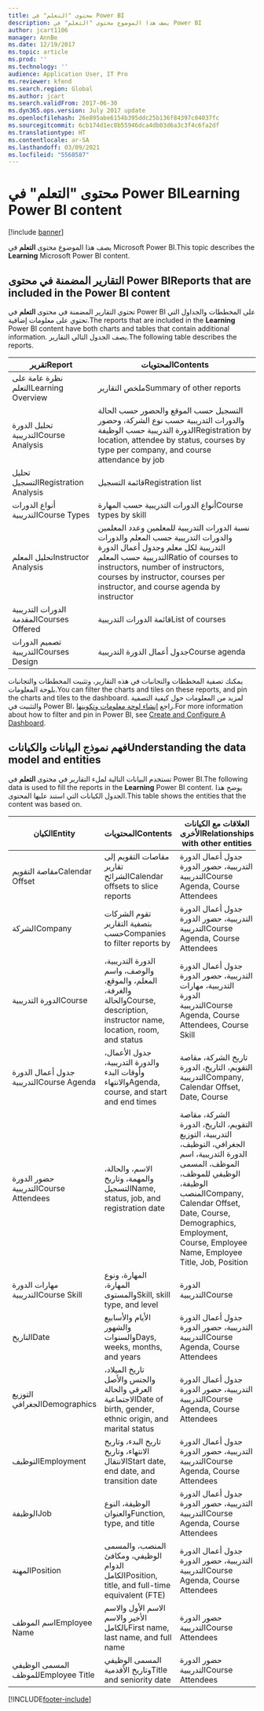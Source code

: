 ```yaml
---
title: محتوى "التعلم" في Power BI
description: يصف هذا الموضوع محتوى "التعلم" في Power BI
author: jcart1106
manager: AnnBe
ms.date: 12/19/2017
ms.topic: article
ms.prod: ''
ms.technology: ''
audience: Application User, IT Pro
ms.reviewer: kfend
ms.search.region: Global
ms.author: jcart
ms.search.validFrom: 2017-06-30
ms.dyn365.ops.version: July 2017 update
ms.openlocfilehash: 26e895abe6154b395ddc25b136f84397c04037fc
ms.sourcegitcommit: 6cb174d1ec8b55946dca4db03d6a3c3f4c6fa2df
ms.translationtype: HT
ms.contentlocale: ar-SA
ms.lasthandoff: 03/09/2021
ms.locfileid: "5568587"
---
```

# <a name="learning-power-bi-content"></a><span data-ttu-id="76d89-103">محتوى "التعلم" في Power BI</span><span class="sxs-lookup"><span data-stu-id="76d89-103">Learning Power BI content</span></span>

[!include [banner](../includes/banner.md)]

<span data-ttu-id="76d89-104">يصف هذا الموضوع محتوى **التعلم** في Microsoft Power BI.</span><span class="sxs-lookup"><span data-stu-id="76d89-104">This topic describes the **Learning** Microsoft Power BI content.</span></span>

## <a name="reports-that-are-included-in-the-power-bi-content"></a><span data-ttu-id="76d89-105">التقارير المضمنة في محتوى Power BI</span><span class="sxs-lookup"><span data-stu-id="76d89-105">Reports that are included in the Power BI content</span></span>

<span data-ttu-id="76d89-106">تحتوي التقارير المضمنة في محتوى **التعلم** في Power BI على المخططات والجداول التي تحتوي على معلومات إضافية.</span><span class="sxs-lookup"><span data-stu-id="76d89-106">The reports that are included in the **Learning** Power BI content have both charts and tables that contain additional information.</span></span> <span data-ttu-id="76d89-107">يصف الجدول التالي التقارير.</span><span class="sxs-lookup"><span data-stu-id="76d89-107">The following table describes the reports.</span></span>

| <span data-ttu-id="76d89-108">تقرير</span><span class="sxs-lookup"><span data-stu-id="76d89-108">Report</span></span>                | <span data-ttu-id="76d89-109">المحتويات</span><span class="sxs-lookup"><span data-stu-id="76d89-109">Contents</span></span> |
|-----------------------|----------|
| <span data-ttu-id="76d89-110">نظرة عامة على التعلم</span><span class="sxs-lookup"><span data-stu-id="76d89-110">Learning Overview</span></span>     | <span data-ttu-id="76d89-111">ملخص التقارير</span><span class="sxs-lookup"><span data-stu-id="76d89-111">Summary of other reports</span></span> |
| <span data-ttu-id="76d89-112">تحليل الدورة التدريبية</span><span class="sxs-lookup"><span data-stu-id="76d89-112">Course Analysis</span></span>       | <span data-ttu-id="76d89-113">التسجيل حسب الموقع والحضور حسب الحالة والدورات التدريبية حسب نوع الشركة، وحضور الدورة التدريبية حسب الوظيفة</span><span class="sxs-lookup"><span data-stu-id="76d89-113">Registration by location, attendee by status, courses by type per company, and course attendance by job</span></span> |
| <span data-ttu-id="76d89-114">تحليل التسجيل</span><span class="sxs-lookup"><span data-stu-id="76d89-114">Registration Analysis</span></span> | <span data-ttu-id="76d89-115">قائمة التسجيل</span><span class="sxs-lookup"><span data-stu-id="76d89-115">Registration list</span></span> |
| <span data-ttu-id="76d89-116">أنواع الدورات التدريبية</span><span class="sxs-lookup"><span data-stu-id="76d89-116">Course Types</span></span>          | <span data-ttu-id="76d89-117">أنواع الدورات التدريبية حسب المهارة</span><span class="sxs-lookup"><span data-stu-id="76d89-117">Course types by skill</span></span> |
| <span data-ttu-id="76d89-118">تحليل المعلم‬</span><span class="sxs-lookup"><span data-stu-id="76d89-118">Instructor Analysis</span></span>   | <span data-ttu-id="76d89-119">نسبة الدورات التدريبية للمعلمين وعدد المعلمين والدورات التدريبية حسب المعلم والدورات التدريبية لكل معلم وجدول أعمال الدورة التدريبية حسب المعلم</span><span class="sxs-lookup"><span data-stu-id="76d89-119">Ratio of courses to instructors, number of instructors, courses by instructor, courses per instructor, and course agenda by instructor</span></span> |
| <span data-ttu-id="76d89-120">الدورات التدريبية المقدمة</span><span class="sxs-lookup"><span data-stu-id="76d89-120">Courses Offered</span></span>       | <span data-ttu-id="76d89-121">قائمة الدورات التدريبية</span><span class="sxs-lookup"><span data-stu-id="76d89-121">List of courses</span></span> |
| <span data-ttu-id="76d89-122">تصميم الدورات التدريبية</span><span class="sxs-lookup"><span data-stu-id="76d89-122">Courses Design</span></span>        | <span data-ttu-id="76d89-123">جدول أعمال الدورة التدريبية</span><span class="sxs-lookup"><span data-stu-id="76d89-123">Course agenda</span></span> |

<span data-ttu-id="76d89-124">يمكنك تصفية المخططات والتجانبات في هذه التقارير، وتثبيت المخططات والتجانبات بلوحة المعلومات.</span><span class="sxs-lookup"><span data-stu-id="76d89-124">You can filter the charts and tiles on these reports, and pin the charts and tiles to the dashboard.</span></span> <span data-ttu-id="76d89-125">لمزيد من المعلومات حول كيفية التصفية والتثبيت في Power BI، راجع [إنشاء لوحة معلومات وتكوينها](https://powerbi.microsoft.com/guided-learning/powerbi-learning-4-2-create-configure-dashboards).</span><span class="sxs-lookup"><span data-stu-id="76d89-125">For more information about how to filter and pin in Power BI, see [Create and Configure A Dashboard](https://powerbi.microsoft.com/guided-learning/powerbi-learning-4-2-create-configure-dashboards).</span></span>

## <a name="understanding-the-data-model-and-entities"></a><span data-ttu-id="76d89-126">فهم نموذج البيانات والكيانات</span><span class="sxs-lookup"><span data-stu-id="76d89-126">Understanding the data model and entities</span></span>

<span data-ttu-id="76d89-127">تستخدم البيانات التالية لملء التقارير في محتوى **التعلم** في Power BI.</span><span class="sxs-lookup"><span data-stu-id="76d89-127">The following data is used to fill the reports in the **Learning** Power BI content.</span></span> <span data-ttu-id="76d89-128">يوضح هذا الجدول الكيانات التي استند عليها المحتوى.</span><span class="sxs-lookup"><span data-stu-id="76d89-128">This table shows the entities that the content was based on.</span></span>

| <span data-ttu-id="76d89-129">الكيان</span><span class="sxs-lookup"><span data-stu-id="76d89-129">Entity</span></span>           | <span data-ttu-id="76d89-130">المحتويات</span><span class="sxs-lookup"><span data-stu-id="76d89-130">Contents</span></span>                                                         | <span data-ttu-id="76d89-131">العلاقات مع الكيانات الأخرى</span><span class="sxs-lookup"><span data-stu-id="76d89-131">Relationships with other entities</span></span> |
|------------------|------------------------------------------------------------------|-----------------------------------|
| <span data-ttu-id="76d89-132">مقاصة التقويم</span><span class="sxs-lookup"><span data-stu-id="76d89-132">Calendar Offset</span></span>  | <span data-ttu-id="76d89-133">مقاصات التقويم إلى تقارير الشرائح</span><span class="sxs-lookup"><span data-stu-id="76d89-133">Calendar offsets to slice reports</span></span>                                | <span data-ttu-id="76d89-134">جدول أعمال الدورة التدريبية، حضور الدورة التدريبية</span><span class="sxs-lookup"><span data-stu-id="76d89-134">Course Agenda, Course Attendees</span></span> |
| <span data-ttu-id="76d89-135">الشركة</span><span class="sxs-lookup"><span data-stu-id="76d89-135">Company</span></span>          | <span data-ttu-id="76d89-136">تقوم الشركات بتصفية التقارير حسب</span><span class="sxs-lookup"><span data-stu-id="76d89-136">Companies to filter reports by</span></span>                                   | <span data-ttu-id="76d89-137">جدول أعمال الدورة التدريبية، حضور الدورة التدريبية</span><span class="sxs-lookup"><span data-stu-id="76d89-137">Course Agenda, Course Attendees</span></span> |
| <span data-ttu-id="76d89-138">الدورة التدريبية</span><span class="sxs-lookup"><span data-stu-id="76d89-138">Course</span></span>           | <span data-ttu-id="76d89-139">الدورة التدريبية، والوصف، واسم المعلم، والموقع، والغرفة، والحالة</span><span class="sxs-lookup"><span data-stu-id="76d89-139">Course, description, instructor name, location, room, and status</span></span> | <span data-ttu-id="76d89-140">جدول أعمال الدورة التدريبية، حضور الدورة التدريبية، مهارات الدورة التدريبية</span><span class="sxs-lookup"><span data-stu-id="76d89-140">Course Agenda, Course Attendees, Course Skill</span></span> |
| <span data-ttu-id="76d89-141">جدول أعمال الدورة التدريبية</span><span class="sxs-lookup"><span data-stu-id="76d89-141">Course Agenda</span></span>    | <span data-ttu-id="76d89-142">جدول الأعمال، والدورة التدريبية، وأوقات البدء والانتهاء</span><span class="sxs-lookup"><span data-stu-id="76d89-142">Agenda, course, and start and end times</span></span>                          | <span data-ttu-id="76d89-143">تاريخ الشركة، مقاصة التقويم، التاريخ، الدورة التدريبية</span><span class="sxs-lookup"><span data-stu-id="76d89-143">Company, Calendar Offset, Date, Course</span></span> |
| <span data-ttu-id="76d89-144">حضور الدورة التدريبية</span><span class="sxs-lookup"><span data-stu-id="76d89-144">Course Attendees</span></span> | <span data-ttu-id="76d89-145">الاسم، والحالة، والمهمة، وتاريخ التسجيل</span><span class="sxs-lookup"><span data-stu-id="76d89-145">Name, status, job, and registration date</span></span>                         | <span data-ttu-id="76d89-146">الشركة، مقاصة التقويم، التاريخ، الدورة التدريبية، التوزيع الجغرافي، التوظيف، الدورة التدريبية، اسم الموظف، المسمى الوظيفي للموظف، الوظيفة، المنصب</span><span class="sxs-lookup"><span data-stu-id="76d89-146">Company, Calendar Offset, Date, Course, Demographics, Employment, Course, Employee Name, Employee Title, Job, Position</span></span> |
| <span data-ttu-id="76d89-147">مهارات الدورة التدريبية</span><span class="sxs-lookup"><span data-stu-id="76d89-147">Course Skill</span></span>     | <span data-ttu-id="76d89-148">المهارة، ونوع المهارة، والمستوى</span><span class="sxs-lookup"><span data-stu-id="76d89-148">Skill, skill type, and level</span></span>                                     | <span data-ttu-id="76d89-149">الدورة التدريبية</span><span class="sxs-lookup"><span data-stu-id="76d89-149">Course</span></span> |
| <span data-ttu-id="76d89-150">التاريخ</span><span class="sxs-lookup"><span data-stu-id="76d89-150">Date</span></span>             | <span data-ttu-id="76d89-151">الأيام والأسابيع والشهور والسنوات</span><span class="sxs-lookup"><span data-stu-id="76d89-151">Days, weeks, months, and years</span></span>                                   | <span data-ttu-id="76d89-152">جدول أعمال الدورة التدريبية، حضور الدورة التدريبية</span><span class="sxs-lookup"><span data-stu-id="76d89-152">Course Agenda, Course Attendees</span></span> |
| <span data-ttu-id="76d89-153">التوزيع الجغرافي</span><span class="sxs-lookup"><span data-stu-id="76d89-153">Demographics</span></span>     | <span data-ttu-id="76d89-154">تاريخ الميلاد، والجنس والأصل العرقي والحالة الاجتماعية</span><span class="sxs-lookup"><span data-stu-id="76d89-154">Date of birth, gender, ethnic origin, and marital status</span></span>         | <span data-ttu-id="76d89-155">جدول أعمال الدورة التدريبية، حضور الدورة التدريبية</span><span class="sxs-lookup"><span data-stu-id="76d89-155">Course Agenda, Course Attendees</span></span> |
| <span data-ttu-id="76d89-156">التوظيف</span><span class="sxs-lookup"><span data-stu-id="76d89-156">Employment</span></span>       | <span data-ttu-id="76d89-157">تاريخ البدء، وتاريخ الانتهاء، وتاريخ الانتقال</span><span class="sxs-lookup"><span data-stu-id="76d89-157">Start date, end date, and transition date</span></span>                        | <span data-ttu-id="76d89-158">جدول أعمال الدورة التدريبية، حضور الدورة التدريبية</span><span class="sxs-lookup"><span data-stu-id="76d89-158">Course Agenda, Course Attendees</span></span> |
| <span data-ttu-id="76d89-159">الوظيفة</span><span class="sxs-lookup"><span data-stu-id="76d89-159">Job</span></span>              | <span data-ttu-id="76d89-160">الوظيفة، النوع والعنوان</span><span class="sxs-lookup"><span data-stu-id="76d89-160">Function, type, and title</span></span>                                        | <span data-ttu-id="76d89-161">جدول أعمال الدورة التدريبية، حضور الدورة التدريبية</span><span class="sxs-lookup"><span data-stu-id="76d89-161">Course Agenda, Course Attendees</span></span> |
| <span data-ttu-id="76d89-162">المهنة</span><span class="sxs-lookup"><span data-stu-id="76d89-162">Position</span></span>         | <span data-ttu-id="76d89-163">المنصب، والمسمى الوظيفي، ومكافئ الدوام الكامل‬</span><span class="sxs-lookup"><span data-stu-id="76d89-163">Position, title, and full-time equivalent (FTE)</span></span>                  | <span data-ttu-id="76d89-164">جدول أعمال الدورة التدريبية، حضور الدورة التدريبية</span><span class="sxs-lookup"><span data-stu-id="76d89-164">Course Agenda, Course Attendees</span></span> |
| <span data-ttu-id="76d89-165">اسم الموظف</span><span class="sxs-lookup"><span data-stu-id="76d89-165">Employee Name</span></span>    | <span data-ttu-id="76d89-166">الاسم الأول والاسم الأخير والاسم بالكامل</span><span class="sxs-lookup"><span data-stu-id="76d89-166">First name, last name, and full name</span></span>                             | <span data-ttu-id="76d89-167">حضور الدورة التدريبية</span><span class="sxs-lookup"><span data-stu-id="76d89-167">Course Attendees</span></span> |
| <span data-ttu-id="76d89-168">المسمى الوظيفي للموظف</span><span class="sxs-lookup"><span data-stu-id="76d89-168">Employee Title</span></span>   | <span data-ttu-id="76d89-169">المسمى الوظيفي وتاريخ الأقدمية</span><span class="sxs-lookup"><span data-stu-id="76d89-169">Title and seniority date</span></span>                                         | <span data-ttu-id="76d89-170">حضور الدورة التدريبية</span><span class="sxs-lookup"><span data-stu-id="76d89-170">Course Attendees</span></span> |


[!INCLUDE[footer-include](../../../includes/footer-banner.md)]